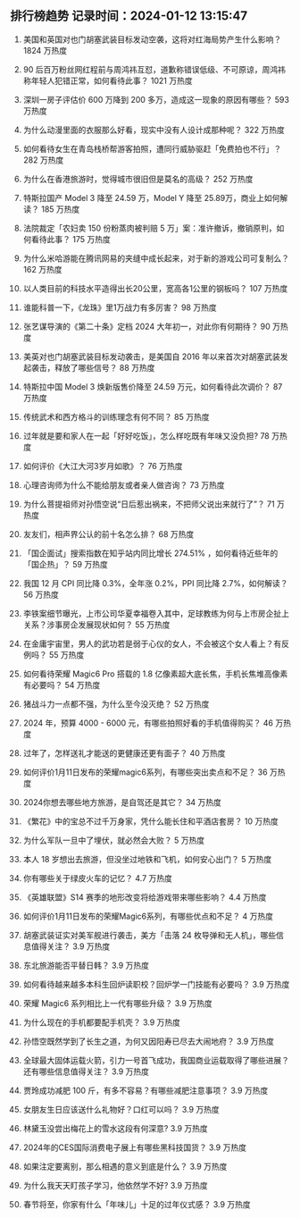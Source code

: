 
## 排行榜趋势 记录时间：2024-01-12 13:15:47
  
  1. 美国和英国对也门胡塞武装目标发动空袭，这将对红海局势产生什么影响？ 1824 万热度
    
  2. 90 后百万粉丝网红程前与周鸿祎互怼，道歉称错误低级、不可原谅，周鸿祎称年轻人犯错正常，如何看待此事？ 1021 万热度
    
  3. 深圳一房子评估价 600 万降到 200 多万，造成这一现象的原因有哪些？ 593 万热度
    
  4. 为什么动漫里面的衣服那么好看，现实中没有人设计成那种呢？ 322 万热度
    
  5. 如何看待女生在青岛栈桥帮游客拍照，遭同行威胁驱赶「免费拍也不行」？ 282 万热度
    
  6. 为什么在香港旅游时，觉得城市很旧但是莫名的高级？ 252 万热度
    
  7. 特斯拉国产 Model 3 降至 24.59 万，Model Y 降至 25.89万，商业上如何解读？ 185 万热度
    
  8. 法院裁定「农妇卖 150 份粉蒸肉被判赔 5 万」案：准许撤诉，撤销原判，如何看待此事？ 175 万热度
    
  9. 为什么米哈游能在腾讯网易的夹缝中成长起来，对于新的游戏公司可复制么？ 162 万热度
    
  10. 以人类目前的科技水平造得出长20公里，宽高各1公里的钢板吗？ 107 万热度
    
  11. 谁能科普一下，《龙珠》里1万战力有多厉害？ 98 万热度
    
  12. 张艺谋导演的《第二十条》定档 2024 大年初一，对此你有何期待？ 90 万热度
    
  13. 美英对也门胡塞武装目标发动袭击，是美国自 2016 年以来首次对胡塞武装发起袭击，释放了哪些信号？ 88 万热度
    
  14. 特斯拉中国 Model 3 焕新版售价降至 24.59 万元，如何看待此次调价？ 87 万热度
    
  15. 传统武术和西方格斗的训练理念有何不同？ 85 万热度
    
  16. 过年就是要和家人在一起「好好吃饭」，怎么样吃既有年味又没负担? 78 万热度
    
  17. 如何评价《大江大河3岁月如歌》？ 76 万热度
    
  18. 心理咨询师为什么不能给朋友或者亲人做咨询？ 73 万热度
    
  19. 为什么菩提祖师对孙悟空说“日后惹出祸来，不把师父说出来就行了”？ 71 万热度
    
  20. 友友们，相声界公认的前十名怎么排？ 68 万热度
    
  21. 「国企面试」搜索指数在知乎站内同比增长 274.51% ，如何看待近些年的「国企热」？ 59 万热度
    
  22. 我国 12 月 CPI 同比降 0.3%，全年涨 0.2%，PPI 同比降 2.7%，如何解读？ 56 万热度
    
  23. 李铁案细节曝光，上市公司华夏幸福卷入其中，足球教练为何与上市房企扯上关系？涉事房企发展现状如何？ 55 万热度
    
  24. 在金庸宇宙里，男人的武功若是弱于心仪的女人，不会被这个女人看上？有反例吗？ 55 万热度
    
  25. 如何看待荣耀 Magic6 Pro 搭载的 1.8 亿像素超大底长焦，手机长焦堆高像素有必要吗？ 54 万热度
    
  26. 猪战斗力一点都不强，为什么至今没灭绝？ 52 万热度
    
  27. 2024 年，预算 4000 - 6000 元，有哪些拍照好看的手机值得购买？ 46 万热度
    
  28. 过年了，怎样送礼才能送的更健康还更有面子？ 40 万热度
    
  29. 如何评价1月11日发布的荣耀magic6系列，有哪些突出卖点和不足？ 36 万热度
    
  30. 2024你想去哪些地方旅游，是自驾还是其它？ 34 万热度
    
  31. 《繁花》中的宝总不过千万身家，凭什么能长住和平酒店套房？ 10 万热度
    
  32. 为什么军队一旦中了埋伏，就必然会大败？ 5 万热度
    
  33. 本人 18 岁想出去旅游，但没坐过地铁和飞机，如何安心出门？ 5 万热度
    
  34. 你有哪些关于绿皮火车的记忆？ 4.7 万热度
    
  35. 《英雄联盟》S14 赛季的地形改变将给游戏带来哪些影响？ 4.4 万热度
    
  36. 如何评价1月11日发布的荣耀Magic6系列，有哪些优点和不足？ 4 万热度
    
  37. 胡塞武装证实对美军舰进行袭击，美方「击落 24 枚导弹和无人机」，哪些信息值得关注？ 3.9 万热度
    
  38. 东北旅游能否平替日韩？ 3.9 万热度
    
  39. 如何看待越来越多本科生回炉读职校？回炉学一门技能有必要吗？ 3.9 万热度
    
  40. 荣耀 Magic6 系列相比上一代有哪些升级？ 3.9 万热度
    
  41. 为什么现在的手机都要配手机壳？ 3.9 万热度
    
  42. 孙悟空既然学到了长生之道，为何又因阳寿已尽去大闹地府？ 3.9 万热度
    
  43. 全球最大固体运载火箭，引力一号首飞成功，我国商业运载取得了哪些进展？还有哪些信息值得关注？ 3.9 万热度
    
  44. 贾玲成功减肥 100 斤，有多不容易？有哪些减肥注意事项？ 3.9 万热度
    
  45. 女朋友生日应该送什么礼物好？口红可以吗？ 3.9 万热度
    
  46. 林黛玉没尝出梅花上的雪水这段有何深意? 3.9 万热度
    
  47. 2024年的CES国际消费电子展上有哪些黑科技国货？ 3.9 万热度
    
  48. 如果注定要离别，那么相遇的意义到底是什么？ 3.9 万热度
    
  49. 为什么我天天盯孩子学习，他依然学不好? 3.9 万热度
    
  50. 春节将至，你家有什么「年味儿」十足的过年仪式感？ 3.9 万热度
    